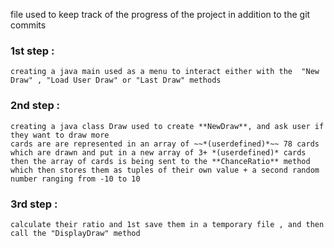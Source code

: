 file used to keep track of the progress of the project in addition to the git commits

### 1st step :
    creating a java main used as a menu to interact either with the  "New Draw" , "Load User Draw" or "Last Draw" methods
### 2nd step :
    creating a java class Draw used to create **NewDraw**, and ask user if they want to draw more
    cards are are represented in an array of ~~*(userdefined)*~~ 78 cards
    which are drawn and put in a new array of 3+ *(userdefined)* cards 
    then the array of cards is being sent to the **ChanceRatio** method which then stores them as tuples of their own value + a second random number ranging from -10 to 10

### 3rd step :
    calculate their ratio and 1st save them in a temporary file , and then call the "DisplayDraw" method
